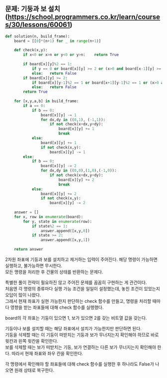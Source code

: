 ## 문제: 기둥과 보 설치 (https://school.programmers.co.kr/learn/courses/30/lessons/60061)
```python
def solution(n, build_frame):
    board = [[0]*(n+1) for _ in range(n+1)]
    
    def check(x,y):
        if x<0 or x>n or y<0 or y>n:    return True
        
        if board[x][y]%2 == 1:
            if y == 0 or board[x][y] >= 2 or (x>0 and board[x-1][y] >= 2) or board[x][y-1]%2 == 1:  pass
            else:   return False
        if board[x][y] >= 2:
            if board[x][y-1]%2 == 1 or board[x+1][y-1]%2 == 1 or (x>0 and board[x-1][y] >= 2 and x<n and board[x+1][y] >= 2):   pass
            else:   return False
        return True
        
    for [x,y,a,b] in build_frame:
        if a == 0:
            if b == 0:
                board[x][y] -= 1
                for dx,dy in ((0,1), (-1,1)):
                    if not check(x+dx,y+dy):
                        board[x][y] += 1
                        break
            else:
                board[x][y] += 1
                if not check(x,y):
                    board[x][y] -= 1
        else:
            if b == 0:
                board[x][y] -= 2
                for dx,dy in ((0,0),(1,0),(-1,0)):
                    if not check(x+dx,y+dy):
                        board[x][y] += 2
                        break
            else:
                board[x][y] += 2
                if not check(x,y):
                    board[x][y] -= 2
                    
    answer = []
    for x, row in enumerate(board):
        for y, state in enumerate(row):
            if state%2 == 1:
                answer.append([x,y,0])
            if state >= 2:
                answer.append([x,y,1])
    
    return answer
```
2차원 좌표에 기둥과 보를 설치하고 제거하는 입력이 주어진다. 해당 명령이 가능하면 실행하고, 불가능하면 무시한다.  
모든 명령을 처리한 후 건물의 상태를 반환하는 문제다.  

특별한 풀이 전략이 필요하진 않고 주어진 문제를 꼼꼼히 구현하는 게 관건이다.  
처음엔 각 명령의 종류마다 실행 가능 조건을 일일이 설정했는데, 놓친 조건이 있었는지 오답이 많이 나왔다.  
그래서 현재 좌표가 실현 가능한지 판단하는 check 함수를 만들고, 명령을 처리할 때마다 영향을 받는 좌표들에 대해 check 함수를 실행했다.  

board의 각 좌표는 기둥이 있으면 1, 보가 있으면 2를 갖는 비트열 값을 갖는다.  

기둥이나 보를 설치할 때는 해당 좌표에서 설치가 가능한지만 판단하면 된다.  
기둥을 삭제할 때는 이 기둥이 떠받치는 기둥과 보가 무너지는지 확인해야 하므로 바로 윗칸과 왼쪽 윗칸을 확인한다.  
보를 삭제할 때는 보가 떠받치는 기둥, 보가 연결하는 다른 보가 무너지는지 확인해야 한다. 따라서 현재 좌표와 좌우 칸을 확인한다.  

각 명령에서 확인해야 할 좌표들에 대해 check 함수를 실행한 후 하나라도 False가 나오면 원래 상태로 복구한다.  
